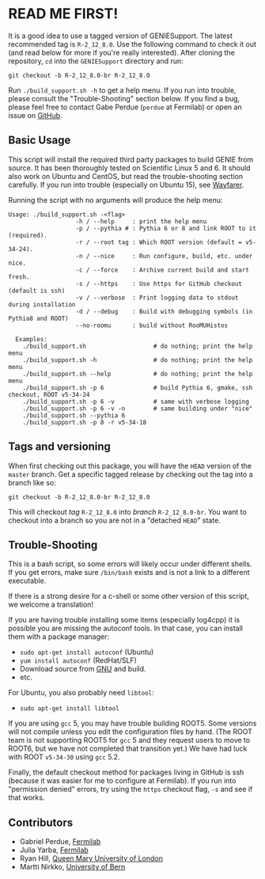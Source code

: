 # READ ME FIRST!

It is a good idea to use a tagged version of GENIESupport. The latest
recommended tag is `R-2_12_8.0`. Use the following command to check
it out (and read below for more if you're really interested). After
cloning the repository, `cd` into the `GENIESupport` directory and
run:

    git checkout -b R-2_12_8.0-br R-2_12_8.0

Run `./build_support.sh -h` to get a help menu. If you run into trouble,
please consult the "Trouble-Shooting" section below. If you find a 
bug, please feel free to contact Gabe Perdue (`perdue` at Fermilab)
or open an issue on [GitHub](https://github.com/GENIEMC/GENIESupport).

## Basic Usage

This script will install the required third party packages to build GENIE 
from source. It has been thoroughly tested on Scientific Linux 5 and 6. 
It should also work on Ubuntu and CentOS, but read the trouble-shooting
section carefully. If you run into trouble (especially on Ubuntu 15), 
see [Wayfarer](https://github.com/GENIEMC/Wayfarer).

Running the script with no arguments will produce the help menu:

    Usage: ./build_support.sh -<flag>
                       -h / --help     : print the help menu
                       -p / --pythia # : Pythia 6 or 8 and link ROOT to it (required).
                       -r / --root tag : Which ROOT version (default = v5-34-24).
                       -n / --nice     : Run configure, build, etc. under nice.
                       -c / --force    : Archive current build and start fresh.
                       -s / --https    : Use https for GitHub checkout (default is ssh)
                       -v / --verbose  : Print logging data to stdout during installation
                       -d / --debug    : Build with debugging symbols (in Pythia8 and ROOT)
                       --no-roomu      : build without RooMUHistos
     
      Examples:  
        ./build_support.sh                   # do nothing; print the help menu
        ./build_support.sh -h                # do nothing; print the help menu
        ./build_support.sh --help            # do nothing; print the help menu
        ./build_support.sh -p 6              # build Pythia 6, gmake, ssh checkout, ROOT v5-34-24
        ./build_support.sh -p 6 -v           # same with verbose logging
        ./build_support.sh -p 6 -v -n        # same building under "nice"
        ./build_support.sh --pythia 6
        ./build_support.sh -p 8 -r v5-34-18

## Tags and versioning

When first checking out this package, you will have the `HEAD` version of the
`master` branch. Get a specific tagged release by checking out the tag into a
branch like so:

    git checkout -b R-2_12_8.0-br R-2_12_8.0

This will checkout _tag_ `R-2_12_8.0` into _branch_ `R-2_12_8.0-br`. You want to
checkout into a branch so you are not in a "detached `HEAD`" state.

## Trouble-Shooting

This is a bash script, so some errors will likely occur under different
shells. If you get errors, make sure `/bin/bash` exists and is not a 
link to a different executable.

If there is a strong desire for a c-shell or some other version of this 
script, we welcome a translation!

If you are having trouble installing some items (especially log4cpp) it 
is possible you are missing the autoconf tools. In that case, you can 
install them with a package manager:

* `sudo apt-get install autoconf` (Ubuntu)
* `yum install autoconf` (RedHat/SLF)
* Download source from [GNU](http://ftp.gnu.org/gnu/autoconf/) and build.
* etc.

For Ubuntu, you also probably need `libtool`:

* `sudo apt-get install libtool`

If you are using `gcc` 5, you may have trouble building ROOT5. Some
versions will not compile unless you edit the configuration files by
hand. (The ROOT team is not supporting ROOT5 for `gcc` 5 and they
request users to move to ROOT6, but we have not completed that transition
yet.) We have had luck with ROOT `v5-34-30` using `gcc` 5.2. 

Finally, the default checkout method for packages living in GitHub is
ssh (because it was easier for me to configure at Fermilab). If you run
into "permission denied" errors, try using the `https` checkout flag,
`-s` and see if that works.

## Contributors

* Gabriel Perdue,  [Fermilab](http://www.fnal.gov)
* Julia Yarba,     [Fermilab](http://www.fnal.gov)
* Ryan Hill,       [Queen Mary University of London](http://www.qmul.ac.uk)
* Martti Nirkko,   [University of Bern](http://www.unibe.ch/eng/)
